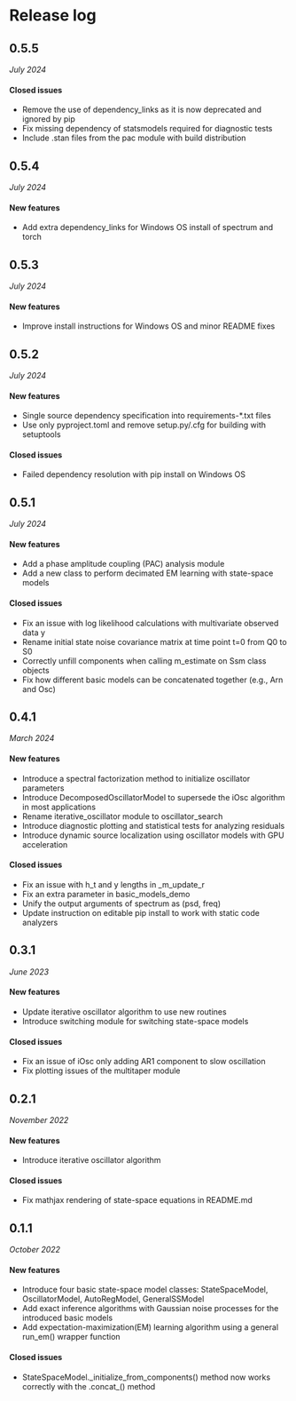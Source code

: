 # Release log

## 0.5.5
*July 2024*

#### Closed issues

- Remove the use of dependency_links as it is now deprecated and ignored by pip
- Fix missing dependency of statsmodels required for diagnostic tests
- Include .stan files from the pac module with build distribution

## 0.5.4
*July 2024*

#### New features

- Add extra dependency_links for Windows OS install of spectrum and torch

## 0.5.3
*July 2024*

#### New features

- Improve install instructions for Windows OS and minor README fixes

## 0.5.2
*July 2024*

#### New features

- Single source dependency specification into requirements-*.txt files
- Use only pyproject.toml and remove setup.py/.cfg for building with setuptools

#### Closed issues

- Failed dependency resolution with pip install on Windows OS

## 0.5.1
*July 2024*

#### New features

- Add a phase amplitude coupling (PAC) analysis module
- Add a new class to perform decimated EM learning with state-space models

#### Closed issues

- Fix an issue with log likelihood calculations with multivariate observed data y
- Rename initial state noise covariance matrix at time point t=0 from Q0 to S0
- Correctly unfill components when calling m_estimate on Ssm class objects
- Fix how different basic models can be concatenated together (e.g., Arn and Osc)

## 0.4.1
*March 2024*

#### New features

- Introduce a spectral factorization method to initialize oscillator parameters
- Introduce DecomposedOscillatorModel to supersede the iOsc algorithm in most applications
- Rename iterative_oscillator module to oscillator_search
- Introduce diagnostic plotting and statistical tests for analyzing residuals
- Introduce dynamic source localization using oscillator models with GPU acceleration

#### Closed issues

- Fix an issue with h_t and y lengths in _m_update_r
- Fix an extra parameter in basic_models_demo
- Unify the output arguments of spectrum as (psd, freq)
- Update instruction on editable pip install to work with static code analyzers

## 0.3.1
*June 2023*

#### New features

- Update iterative oscillator algorithm to use new routines
- Introduce switching module for switching state-space models

#### Closed issues

- Fix an issue of iOsc only adding AR1 component to slow oscillation
- Fix plotting issues of the multitaper module

## 0.2.1
*November 2022*

#### New features

- Introduce iterative oscillator algorithm

#### Closed issues

- Fix mathjax rendering of state-space equations in README.md

## 0.1.1
*October 2022*

#### New features

- Introduce four basic state-space model classes: StateSpaceModel, OscillatorModel, AutoRegModel, GeneralSSModel
- Add exact inference algorithms with Gaussian noise processes for the introduced basic models
- Add expectation-maximization(EM) learning algorithm using a general run_em() wrapper function

#### Closed issues

- StateSpaceModel.\_initialize_from_components() method now works correctly with the .concat\_() method
